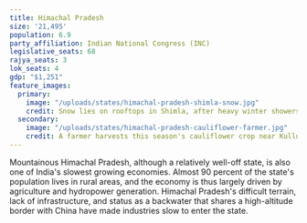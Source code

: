 ```yaml
---
title: Himachal Pradesh
size: '21,495'
population: 6.9
party_affiliation: Indian National Congress (INC)
legislative_seats: 68
rajya_seats: 3
lok_seats: 4
gdp: "$1,251"
feature_images:
  primary:
    image: "/uploads/states/himachal-pradesh-shimla-snow.jpg"
    credit: Snow lies on rooftops in Shimla, after heavy winter showers. (STR/AFP/Getty Images)
  secondary:
    image: "/uploads/states/himachal-pradesh-cauliflower-farmer.jpg"
    credit: A farmer harvests this season's cauliflower crop near Kullu town. (Neil Palmer (CIAT), licensed under CC BY-SA 2.0)
---
```


Mountainous Himachal Pradesh, although a relatively well-off state, is also one of India's slowest growing economies. Almost 90 percent of the state's population lives in rural areas, and the economy is thus largely driven by agriculture and hydropower generation. Himachal Pradesh's difficult terrain, lack of infrastructure, and status as a backwater that shares a high-altitude border with China have made industries slow to enter the state.
